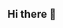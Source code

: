 ## Hi there 👋

<!--# ***HI,🙋 I'M JANAGIRAMAN***
janagiramanb07@mail.com 📧
**9952183895**
***
# **|frontend develper| |web designer| data analasist|**
# skills🎯
🔳 Python
.🔳java
🔳 c++
